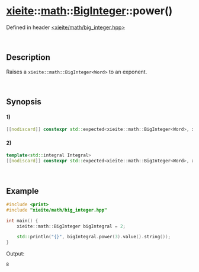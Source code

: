 # [xieite](../../../../../xieite.md)\:\:[math](../../../../../math.md)\:\:[BigInteger<Word>](../../../big_integer.md)\:\:power\(\)
Defined in header [<xieite/math/big_integer.hpp>](../../../../../../include/xieite/math/big_integer.hpp)

&nbsp;

## Description
Raises a `xieite::math::BigInteger<Word>` to an exponent.

&nbsp;

## Synopsis
#### 1)
```cpp
[[nodiscard]] constexpr std::expected<xieite::math::BigInteger<Word>, xieite::errors::Type> power(const xieite::math::BigInteger<Word>& exponent) const noexcept;
```
#### 2)
```cpp
template<std::integral Integral>
[[nodiscard]] constexpr std::expected<xieite::math::BigInteger<Word>, xieite::errors::Type> power(Integral exponent) const noexcept;
```

&nbsp;

## Example
```cpp
#include <print>
#include "xieite/math/big_integer.hpp"

int main() {
    xieite::math::BigInteger bigIntegral = 2;

    std::println("{}", bigIntegral.power(3).value().string());
}
```
Output:
```
8
```
